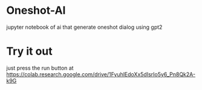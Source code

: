 # Oneshot-AI
jupyter notebook of ai that generate oneshot dialog using gpt2

# Try it out
just press the run button at https://colab.research.google.com/drive/1FyuhlEdoXx5dIsrIo5y6_Pn8Qk2A-k9G
